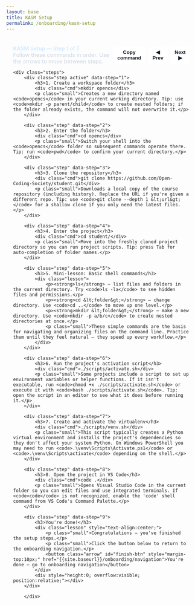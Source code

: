 ```yaml
---
layout: base
title: KASM Setup
permalink: /onboarding/kasm-setup
---
```


<style>
/* Simple stepper styles */
.stepper { max-width: 880px; margin: 18px auto; background: rgba(255,255,255,0.02); padding: 18px; border-radius: 10px; }
.step { display: none; }
.step.active { display: block; }
.stepper-header { display:flex; justify-content:space-between; align-items:center; margin-bottom: 10px; }
.step-count { color: #cfe8ff; font-weight:600 }
.cmd { background:#0b1220; color:#9fe2a8; padding:10px 12px; border-radius:6px; font-family: monospace; display:inline-block; }
.controls { display:flex; gap:8px; align-items:center }
.arrow {
	background: #ffffff;
	color: #0b1220;
	padding: 6px 10px;
	border-radius: 6px;
	border: 1px solid rgba(255,255,255,0.08);
	cursor: pointer;
	font-weight: 600;
}
.arrow:disabled{ opacity:0.45 }
.copy-btn {
	background: #ffffff;
	color: #0b1220;
	padding: 6px 10px;
	border-radius: 6px;
	border: 1px solid rgba(255,255,255,0.08);
	cursor: pointer;
	font-weight: 600;
	margin-left:8px;
}
.lesson { background: linear-gradient(180deg,#071127,#0e2946); padding:12px; border-radius:8px; color:#e6eef8 }
.small { font-size:0.9rem; color:#cbd5e1 }
</style>

<div class="stepper" id="kasm-stepper">
	<div class="stepper-header">
		<div>
			<div class="step-count">KASM Setup — Step <span id="step-number">1</span> of <span id="step-total">7</span></div>
			<div class="small">Follow these commands in order. Use the arrows to move between steps.</div>
		</div>
		<div class="controls">
			<button class="copy-btn" id="copy-cmd">Copy command</button>
			<button class="arrow" id="prev">◀ Prev</button>
			<button class="arrow" id="next">Next ▶</button>
		</div>
	</div>

	<div class="steps">
		<div class="step active" data-step="1">
			<h3>1. Create a workspace folder</h3>
			<div class="cmd">mkdir opencs</div>
			<p class="small">Creates a new directory named <code>opencs</code> in your current working directory. Tip: use <code>mkdir -p parent/child</code> to create nested folders; if the folder already exists, the command will not overwrite it.</p>
		</div>

		<div class="step" data-step="2">
			<h3>2. Enter the folder</h3>
			<div class="cmd">cd opencs</div>
			<p class="small">Switch your shell into the <code>opencs</code> folder so subsequent commands operate there. Tip: run <code>pwd</code> to confirm your current directory.</p>
		</div>

		<div class="step" data-step="3">
			<h3>3. Clone the repository</h3>
			<div class="cmd">git clone https://github.com/Open-Coding-Society/student.git</div>
			<p class="small">Downloads a local copy of the course repository (including history). Replace the URL if you're given a different repo. Tip: use <code>git clone --depth 1 &lt;url&gt;</code> for a shallow clone if you only need the latest files.</p>
		</div>

		<div class="step" data-step="4">
			<h3>4. Enter the project</h3>
			<div class="cmd">cd student/</div>
			<p class="small">Move into the freshly cloned project directory so you can run project scripts. Tip: press Tab for auto-completion of folder names.</p>
		</div>

		<div class="step" data-step="5">
			<h3>5. Mini-lesson: Basic shell commands</h3>
			<div class="lesson">
				<p><strong>ls</strong> — list files and folders in the current directory. Try <code>ls -la</code> to see hidden files and permissions.</p>
				<p><strong>cd &lt;folder&gt;</strong> — change directory. Use <code>cd ..</code> to move up one level.</p>
				<p><strong>mkdir &lt;folder&gt;</strong> — make a new directory. Use <code>mkdir -p a/b/c</code> to create nested directories at once.</p>
				<p class="small">These simple commands are the basis for navigating and organizing files on the command line. Practice them until they feel natural — they speed up every workflow.</p>
			</div>
		</div>

		<div class="step" data-step="6">
			<h3>6. Run the project's activation script</h3>
			<div class="cmd">./scripts/activate.sh</div>
			<p class="small">Some projects include a script to set up environment variables or helper functions. If it isn't executable, run <code>chmod +x ./scripts/activate.sh</code> or execute it with <code>bash ./scripts/activate.sh</code>. Tip: open the script in an editor to see what it does before running it.</p>
		</div>

		<div class="step" data-step="7">
			<h3>7. Create and activate the virtualenv</h3>
			<div class="cmd">./scripts/venv.sh</div>
			<p class="small">This script typically creates a Python virtual environment and installs the project's dependencies so they don't affect your system Python. On Windows PowerShell you may need to run <code>.\venv\Scripts\Activate.ps1</code> or <code>.\venv\Scripts\activate</code> depending on the shell.</p>
		</div>

		<div class="step" data-step="8">
			<h3>8. Open the project in VS Code</h3>
			<div class="cmd">code .</div>
			<p class="small">Opens Visual Studio Code in the current folder so you can edit files and use integrated terminals. If <code>code</code> is not recognized, enable the 'code' shell command from VS Code's Command Palette.</p>
		</div>

		<div class="step" data-step="9">
			<h3>You're done!</h3>
			<div class="lesson" style="text-align:center;">
				<p class="small">Congratulations — you've finished the setup steps.</p>
				<p class="small">Click the button below to return to the onboarding navigation.</p>
				<button class="arrow" id="finish-btn" style="margin-top:10px;" href="{{site.baseurl}}/onboarding/navigation">You're done — go to onboarding navigation</button>
			</div>
			<div style="height:0; overflow:visible; position:relative;"></div>
		</div>

		</div>
</div>

<script>
	(function(){
		const steps = Array.from(document.querySelectorAll('#kasm-stepper .step'));
		const total = steps.length;
		const stepNumber = document.getElementById('step-number');
		const stepTotal = document.getElementById('step-total');
		const prev = document.getElementById('prev');
		const next = document.getElementById('next');
		const copyBtn = document.getElementById('copy-cmd');
		let idx = 0;
		stepTotal.textContent = total;

		function show(i){
			steps.forEach(s => s.classList.remove('active'));
			steps[i].classList.add('active');
			stepNumber.textContent = i+1;
			// update copy button text
			const code = steps[i].querySelector('.cmd');
			copyBtn.textContent = code ? 'Copy command' : 'Copy';
			prev.disabled = (i === 0);
			next.disabled = (i === total-1);
		}

		prev.addEventListener('click', ()=>{ if(idx>0) idx--; show(idx); });
		next.addEventListener('click', ()=>{ if(idx<total-1) idx++; show(idx); });

		copyBtn.addEventListener('click', ()=>{
			const codeEl = steps[idx].querySelector('.cmd');
			if(!codeEl) return;
			const text = codeEl.textContent.trim();
			navigator.clipboard.writeText(text).then(()=>{
				copyBtn.textContent = 'Copied!';
				setTimeout(()=> copyBtn.textContent = 'Copy command', 1200);
			});
		});

		// initialize
		show(0);

		// simple confetti impl (small, dependency-free)
		function burstConfetti(x, y, count){
			const colors = ['#ff6b6b','#ffd93d','#6be3a8','#6bb6ff','#c58cff'];
			for(let i=0;i<count;i++){
				const el = document.createElement('div');
				el.style.position = 'fixed';
				el.style.left = (x + (Math.random()-0.5)*120) + 'px';
				el.style.top = (y + (Math.random()-0.5)*40) + 'px';
				el.style.width = el.style.height = (6 + Math.floor(Math.random()*8)) + 'px';
				el.style.background = colors[Math.floor(Math.random()*colors.length)];
				el.style.opacity = '0.95';
				el.style.transform = 'rotate(' + (Math.random()*360) + 'deg)';
				el.style.borderRadius = (Math.random()>0.6? '2px':'50%');
				el.style.zIndex = 9999;
				document.body.appendChild(el);
				const dx = (Math.random()-0.5)*800;
				const dy = 600 + Math.random()*200;
				el.animate([
					{ transform: 'translate(0,0) rotate(0deg)', opacity:1 },
					{ transform: `translate(${dx}px, ${dy}px) rotate(${Math.random()*720}deg)`, opacity:0 }
				], { duration: 1400 + Math.random()*800, easing: 'cubic-bezier(.2,.8,.2,1)' });
				setTimeout(()=> el.remove(), 2500);
			}
		}

		// trigger confetti when showing the last step
		const finishBtn = document.getElementById('finish-btn');
		function maybeCelebrate(i){
			if(i === total-1){
				const rect = document.getElementById('kasm-stepper').getBoundingClientRect();
				burstConfetti(rect.left + rect.width/2, rect.top + 40, 36);
				setTimeout(()=> burstConfetti(rect.left + rect.width/2 - 80, rect.top + 20, 18), 300);
				setTimeout(()=> burstConfetti(rect.left + rect.width/2 + 80, rect.top + 20, 18), 600);
			}
		}

		prev.addEventListener('click', ()=>{ if(idx>0) idx--; show(idx); maybeCelebrate(idx); });
		next.addEventListener('click', ()=>{ if(idx<total-1) idx++; show(idx); maybeCelebrate(idx); });

		// wire the finish button to the onboarding navigation
		if(finishBtn){
			finishBtn.addEventListener('click', ()=>{
				window.location.href = '{{ site.baseurl }}/onboarding/navigation';
			});
		}
	})();
</script>



